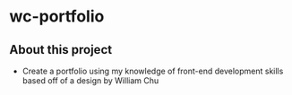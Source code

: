 # wc-portfolio

## About this project
* Create a portfolio using my knowledge of front-end development skills based off of a design by William Chu